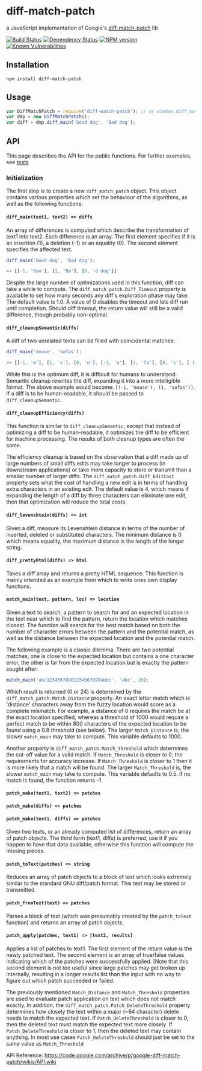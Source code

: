 
# diff-match-patch

a JavaScript implementation of Google's [diff-match-patch](https://code.google.com/archive/p/google-diff-match-patch/) lib

[![Build Status](https://img.shields.io/travis/2Toad/diff-match-patch/master.svg)](https://travis-ci.org/2Toad/diff-match-patch)
[![Dependency Status](https://img.shields.io/david/2Toad/diff-match-patch.svg)](https://david-dm.org/2Toad/diff-match-patch)
[![NPM version](https://img.shields.io/npm/v/diff-match-patch.svg)](https://www.npmjs.com/package/diff-match-patch)
[![Known Vulnerabilities](https://snyk.io/test/github/2Toad/diff-match-patch/badge.svg)](https://snyk.io/test/github/2Toad/diff-match-patch) 

## Installation

    npm install diff-match-patch

## Usage

```javascript
var DiffMatchPatch = require('diff-match-patch'); // or window.diff_match_patch
var dmp = new DiffMatchPatch();
var diff = dmp.diff_main('Good dog', 'Bad dog');
```

## API

This page describes the API for the public functions. For further examples, see [tests](https://github.com/2Toad/diff-match-patch/tree/master/tests/index.js)

### Initialization

The first step is to create a new `diff_match_patch` object. This object contains various properties which set the behaviour of the algorithms, as well as the following functions:

#### `diff_main(text1, text2) => diffs`

An array of differences is computed which describe the transformation of text1 into text2. Each difference is an array. The first element specifies if it is an insertion (1), a deletion (-1) or an equality (0). The second element specifies the affected text.

```js
diff_main('Good dog', 'Bad dog');

>> [[-1, 'Goo'], [1, 'Ba'], [0, 'd dog']]
```

Despite the large number of optimizations used in this function, diff can take a while to compute. The `diff_match_patch.Diff_Timeout` property is available to set how many seconds any diff's exploration phase may take. The default value is 1.0. A value of 0 disables the timeout and lets diff run until completion. Should diff timeout, the return value will still be a valid difference, though probably non-optimal.

#### `diff_cleanupSemantic(diffs)`

A diff of two unrelated texts can be filled with coincidental matches:

```js
diff_main('mouse', 'sofas');

>> [[-1, 'm'], [1, 's'], [0, 'o'], [-1, 'u'], [1, 'fa'], [0, 's'], [-1, 'e']]
```

While this is the optimum diff, it is difficult for humans to understand. Semantic cleanup rewrites the diff, expanding it into a more intelligible format. The above example would become: `[(-1, 'mouse'), (1, 'sofas')]`. If a diff is to be human-readable, it should be passed to `diff_cleanupSemantic`.

#### `diff_cleanupEfficiency(diffs)`

This function is similar to `diff_cleanupSemantic`, except that instead of optimizing a diff to be human-readable, it optimizes the diff to be efficient for machine processing. The results of both cleanup types are often the same.

The efficiency cleanup is based on the observation that a diff made up of large numbers of small diffs edits may take longer to process (in downstream applications) or take more capacity to store or transmit than a smaller number of larger diffs. The `diff_match_patch.Diff_EditCost` property sets what the cost of handling a new edit is in terms of handling extra characters in an existing edit. The default value is 4, which means if expanding the length of a diff by three characters can eliminate one edit, then that optimization will reduce the total costs.

#### `diff_levenshtein(diffs) => int`

Given a diff, measure its Levenshtein distance in terms of the number of inserted, deleted or substituted characters. The minimum distance is 0 which means equality, the maximum distance is the length of the longer string.

#### `diff_prettyHtml(diffs) => html`

Takes a diff array and returns a pretty HTML sequence. This function is mainly intended as an example from which to write ones own display functions.

#### `match_main(text, pattern, loc) => location`

Given a text to search, a pattern to search for and an expected location in the text near which to find the pattern, return the location which matches closest. The function will search for the best match based on both the number of character errors between the pattern and the potential match, as well as the distance between the expected location and the potential match.

The following example is a classic dilemma. There are two potential matches, one is close to the expected location but contains a one character error, the other is far from the expected location but is exactly the pattern sought after:

```js
match_main('abc12345678901234567890abbc', 'abc', 26);
```

Which result is returned (0 or 24) is determined by the `diff_match_patch.Match_Distance` property. An exact letter match which is 'distance' characters away from the fuzzy location would score as a complete mismatch. For example, a distance of 0 requires the match be at the exact location specified, whereas a threshold of 1000 would require a perfect match to be within 800 characters of the expected location to be found using a 0.8 threshold (see below). The larger `Match_Distance` is, the slower `match_main` may take to compute. This variable defaults to 1000.

Another property is `diff_match_patch.Match_Threshold` which determines the cut-off value for a valid match. If `Match_Threshold` is closer to 0, the requirements for accuracy increase. If `Match_Threshold` is closer to 1 then it is more likely that a match will be found. The larger `Match_Threshold` is, the slower `match_main` may take to compute. This variable defaults to 0.5. If no match is found, the function returns -1.

#### `patch_make(text1, text2) => patches`
#### `patch_make(diffs) => patches`
#### `patch_make(text1, diffs) => patches`

Given two texts, or an already computed list of differences, return an array of patch objects. The third form (text1, diffs) is preferred, use it if you happen to have that data available, otherwise this function will compute the missing pieces.

#### `patch_toText(patches) => string`

Reduces an array of patch objects to a block of text which looks extremely similar to the standard GNU diff/patch format. This text may be stored or transmitted.

#### `patch_fromText(text) => patches`

Parses a block of text (which was presumably created by the `patch_toText` function) and returns an array of patch objects.

#### `patch_apply(patches, text1) => [text2, results]`

Applies a list of patches to text1. The first element of the return value is the newly patched text. The second element is an array of true/false values indicating which of the patches were successfully applied. [Note that this second element is not too useful since large patches may get broken up internally, resulting in a longer results list than the input with no way to figure out which patch succeeded or failed.

The previously mentioned `Match_Distance` and `Match_Threshold` properties are used to evaluate patch application on text which does not match exactly. In addition, the `diff_match_patch.Patch_DeleteThreshold` property determines how closely the text within a major (~64 character) delete needs to match the expected text. If `Patch_DeleteThreshold` is closer to 0, then the deleted text must match the expected text more closely. If `Patch_DeleteThreshold` is closer to 1, then the deleted text may contain anything. In most use cases `Patch_DeleteThreshold` should just be set to the same value as `Match_Threshold`

API Reference: https://code.google.com/archive/p/google-diff-match-patch/wikis/API.wiki